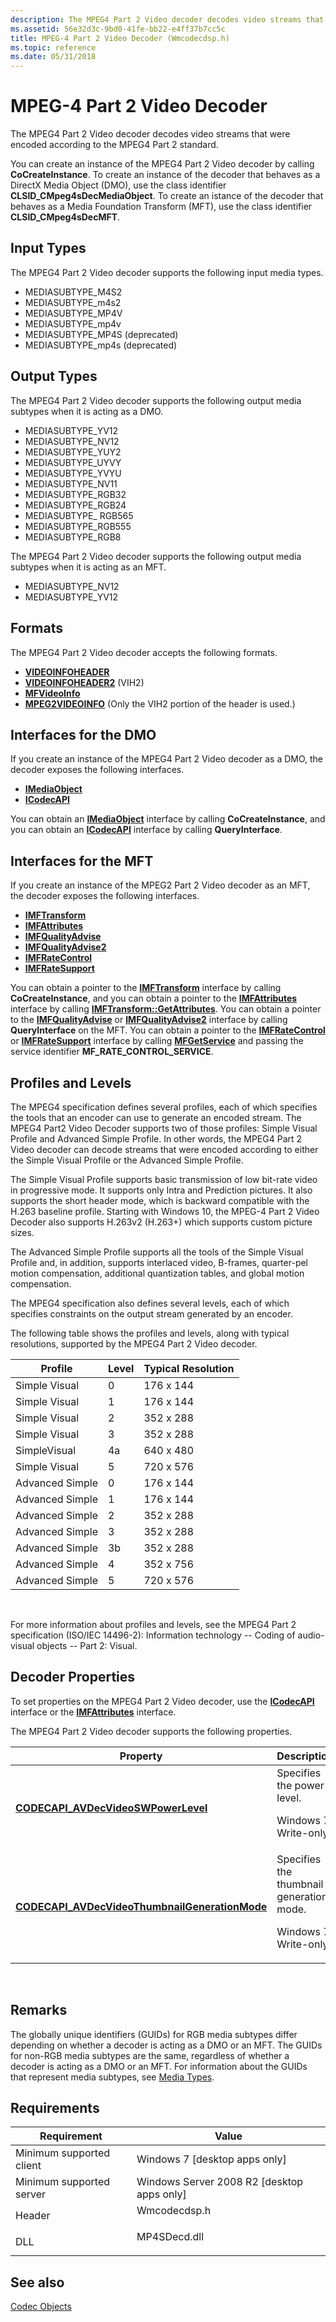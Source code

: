 ```yaml
---
description: The MPEG4 Part 2 Video decoder decodes video streams that were encoded according to the MPEG4 Part 2 standard.
ms.assetid: 56e32d3c-9bd0-41fe-bb22-e4ff37b7cc5c
title: MPEG-4 Part 2 Video Decoder (Wmcodecdsp.h)
ms.topic: reference
ms.date: 05/31/2018
---
```


# MPEG-4 Part 2 Video Decoder

The MPEG4 Part 2 Video decoder decodes video streams that were encoded according to the MPEG4 Part 2 standard.

You can create an instance of the MPEG4 Part 2 Video decoder by calling **CoCreateInstance**. To create an instance of the decoder that behaves as a DirectX Media Object (DMO), use the class identifier **CLSID\_CMpeg4sDecMediaObject**. To create an istance of the decoder that behaves as a Media Foundation Transform (MFT), use the class identifier **CLSID\_CMpeg4sDecMFT**.

## Input Types

The MPEG4 Part 2 Video decoder supports the following input media types.

-   MEDIASUBTYPE\_M4S2
-   MEDIASUBTYPE\_m4s2
-   MEDIASUBTYPE\_MP4V
-   MEDIASUBTYPE\_mp4v
-   MEDIASUBTYPE\_MP4S (deprecated)
-   MEDIASUBTYPE\_mp4s (deprecated)

## Output Types

The MPEG4 Part 2 Video decoder supports the following output media subtypes when it is acting as a DMO.

-   MEDIASUBTYPE\_YV12
-   MEDIASUBTYPE\_NV12
-   MEDIASUBTYPE\_YUY2
-   MEDIASUBTYPE\_UYVY
-   MEDIASUBTYPE\_YVYU
-   MEDIASUBTYPE\_NV11
-   MEDIASUBTYPE\_RGB32
-   MEDIASUBTYPE\_RGB24
-   MEDIASUBTYPE\_ RGB565
-   MEDIASUBTYPE\_RGB555
-   MEDIASUBTYPE\_RGB8

The MPEG4 Part 2 Video decoder supports the following output media subtypes when it is acting as an MFT.

-   MEDIASUBTYPE\_NV12
-   MEDIASUBTYPE\_YV12

## Formats

The MPEG4 Part 2 Video decoder accepts the following formats.

-   [**VIDEOINFOHEADER**](/previous-versions/windows/desktop/api/amvideo/ns-amvideo-videoinfoheader)
-   [**VIDEOINFOHEADER2**](/previous-versions/windows/desktop/api/dvdmedia/ns-dvdmedia-videoinfoheader2) (VIH2)
-   [**MFVideoInfo**](/windows/desktop/api/mfobjects/ns-mfobjects-mfvideoinfo)
-   [**MPEG2VIDEOINFO**](/previous-versions/windows/desktop/api/dvdmedia/ns-dvdmedia-mpeg2videoinfo) (Only the VIH2 portion of the header is used.)

## Interfaces for the DMO

If you create an instance of the MPEG4 Part 2 Video decoder as a DMO, the decoder exposes the following interfaces.

-   [**IMediaObject**](/previous-versions/windows/desktop/api/mediaobj/nn-mediaobj-imediaobject)
-   [**ICodecAPI**](/windows/win32/api/strmif/nn-strmif-icodecapi)

You can obtain an [**IMediaObject**](/previous-versions/windows/desktop/api/mediaobj/nn-mediaobj-imediaobject) interface by calling **CoCreateInstance**, and you can obtain an [**ICodecAPI**](/windows/win32/api/strmif/nn-strmif-icodecapi) interface by calling **QueryInterface**.

## Interfaces for the MFT

If you create an instance of the MPEG2 Part 2 Video decoder as an MFT, the decoder exposes the following interfaces.

-   [**IMFTransform**](/windows/desktop/api/mftransform/nn-mftransform-imftransform)
-   [**IMFAttributes**](/windows/desktop/api/mfobjects/nn-mfobjects-imfattributes)
-   [**IMFQualityAdvise**](/windows/desktop/api/mfidl/nn-mfidl-imfqualityadvise)
-   [**IMFQualityAdvise2**](/windows/desktop/api/mfidl/nn-mfidl-imfqualityadvise2)
-   [**IMFRateControl**](/windows/desktop/api/mfidl/nn-mfidl-imfratecontrol)
-   [**IMFRateSupport**](/windows/desktop/api/mfidl/nn-mfidl-imfratesupport)

You can obtain a pointer to the [**IMFTransform**](/windows/desktop/api/mftransform/nn-mftransform-imftransform) interface by calling **CoCreateInstance**, and you can obtain a pointer to the [**IMFAttributes**](/windows/desktop/api/mfobjects/nn-mfobjects-imfattributes) interface by calling [**IMFTransform::GetAttributes**](/windows/desktop/api/mftransform/nf-mftransform-imftransform-getattributes). You can obtain a pointer to the [**IMFQualityAdvise**](/windows/desktop/api/mfidl/nn-mfidl-imfqualityadvise) or [**IMFQualityAdvise2**](/windows/desktop/api/mfidl/nn-mfidl-imfqualityadvise2) interface by calling **QueryInterface** on the MFT. You can obtain a pointer to the [**IMFRateControl**](/windows/desktop/api/mfidl/nn-mfidl-imfratecontrol) or [**IMFRateSupport**](/windows/desktop/api/mfidl/nn-mfidl-imfratesupport) interface by calling [**MFGetService**](/windows/desktop/api/mfidl/nf-mfidl-mfgetservice) and passing the service identifier **MF\_RATE\_CONTROL\_SERVICE**.

## Profiles and Levels

The MPEG4 specification defines several profiles, each of which specifies the tools that an encoder can use to generate an encoded stream. The MPEG4 Part2 Video Decoder supports two of those profiles: Simple Visual Profile and Advanced Simple Profile. In other words, the MPEG4 Part 2 Video decoder can decode streams that were encoded according to either the Simple Visual Profile or the Advanced Simple Profile.

The Simple Visual Profile supports basic transmission of low bit-rate video in progressive mode. It supports only Intra and Prediction pictures. It also supports the short header mode, which is backward compatible with the H.263 baseline profile. Starting with Windows 10, the MPEG-4 Part 2 Video Decoder also supports H.263v2 (H.263+) which supports custom picture sizes.

The Advanced Simple Profile supports all the tools of the Simple Visual Profile and, in addition, supports interlaced video, B-frames, quarter-pel motion compensation, additional quantization tables, and global motion compensation.

The MPEG4 specification also defines several levels, each of which specifies constraints on the output stream generated by an encoder.

The following table shows the profiles and levels, along with typical resolutions, supported by the MPEG4 Part 2 Video decoder.



| Profile         | Level | Typical Resolution |
|-----------------|-------|--------------------|
| Simple Visual   | 0     | 176 x 144          |
| Simple Visual   | 1     | 176 x 144          |
| Simple Visual   | 2     | 352 x 288          |
| Simple Visual   | 3     | 352 x 288          |
| SimpleVisual    | 4a    | 640 x 480          |
| Simple Visual   | 5     | 720 x 576          |
| Advanced Simple | 0     | 176 x 144          |
| Advanced Simple | 1     | 176 x 144          |
| Advanced Simple | 2     | 352 x 288          |
| Advanced Simple | 3     | 352 x 288          |
| Advanced Simple | 3b    | 352 x 288          |
| Advanced Simple | 4     | 352 x 756          |
| Advanced Simple | 5     | 720 x 576          |



 

For more information about profiles and levels, see the MPEG4 Part 2 specification (ISO/IEC 14496-2): Information technology -- Coding of audio-visual objects -- Part 2: Visual.

## Decoder Properties

To set properties on the MPEG4 Part 2 Video decoder, use the [**ICodecAPI**](/windows/win32/api/strmif/nn-strmif-icodecapi) interface or the [**IMFAttributes**](/windows/desktop/api/mfobjects/nn-mfobjects-imfattributes) interface.

The MPEG4 Part 2 Video decoder supports the following properties.



<table>
<thead>
<tr class="header">
<th>Property</th>
<th>Description</th>
<th>Default Value</th>
</tr>
</thead>
<tbody>
<tr class="odd">
<td><a href="/windows/desktop/DirectShow/avdecvideoswpowerlevel-property"><strong>CODECAPI_AVDecVideoSWPowerLevel</strong></a></td>
<td>Specifies the power level.<br/> <dl> Windows 7.<br />
Write-only.<br />
</dl></td>
<td>100</td>
</tr>
<tr class="even">
<td><a href="/windows/desktop/DirectShow/avdecvideothumbnailgenerationmode-property"><strong>CODECAPI_AVDecVideoThumbnailGenerationMode</strong></a></td>
<td>Specifies the thumbnail generation mode.<br/> <dl> Windows 7.<br />
Write-only.<br />
</dl></td>
<td><strong>VARIANT_FALSE</strong></td>
</tr>
</tbody>
</table>



 

## Remarks

The globally unique identifiers (GUIDs) for RGB media subtypes differ depending on whether a decoder is acting as a DMO or an MFT. The GUIDs for non-RGB media subtypes are the same, regardless of whether a decoder is acting as a DMO or an MFT. For information about the GUIDs that represent media subtypes, see [Media Types](media-types.md).

## Requirements



| Requirement | Value |
|-------------------------------------|-----------------------------------------------------------------------------------------|
| Minimum supported client<br/> | Windows 7 \[desktop apps only\]<br/>                                              |
| Minimum supported server<br/> | Windows Server 2008 R2 \[desktop apps only\]<br/>                                 |
| Header<br/>                   | <dl> <dt>Wmcodecdsp.h</dt> </dl> |
| DLL<br/>                      | <dl> <dt>MP4SDecd.dll</dt> </dl> |



## See also

<dl> <dt>

[Codec Objects](codecobjects.md)
</dt> </dl>

 

 
